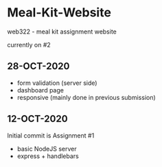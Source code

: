 # Meal-Kit-Website
web322 - meal kit assignment website

currently on #2

28-OCT-2020
---
 - form validation (server side)
 - dashboard page
 - responsive (mainly done in previous submission)


12-OCT-2020
---
Initial commit is Assignment #1
 - basic NodeJS server
 - express + handlebars